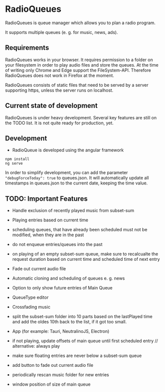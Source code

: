 # RadioQueues

RadioQueues is queue manager which allows you to plan a radio program.

It supports multiple queues (e. g. for music, news, ads).

## Requirements

RadioQueues works in your browser. It requires permission to a folder on your filesystem in order to play audio files and store the queues. At the time of writing only Chrome and Edge support the FileSystem-API. Therefore RadioQueues does not work in Firefox at the moment.

RadioQueues consists of static files that need to be served by a server supporting https, unless the server runs on localhost.

## Current state of development

RadioQueues is under heavy development. Several key features are still on the TODO list. It is not quite ready for production, yet.

## Development

- RadioQueue is developed using the angular framework

~~~~
npm install
ng serve
~~~~

In order to simplify development, you can add the parameter `"debugForceToday": true` to queues.json. It will automatically update all timestamps in queues.json to the current date, keeping the time value.


## TODO: Important Features

- Handle exclusion of recently played music from subset-sum
- Playing entries based on current time
- scheduling queues, that have already been scheduled must not be modified, when they are in the past
- do not enqueue entries/queues into the past
- on playing of an empty subset-sum queue, make sure to recalcualte the request duration based on current time and scheduled time of next entry

- Fade out current audio file
- Automatic cloning and scheduling of queues e. g. news
- Option to only show future entries of Main Queue
- QueueType editor
- Crossfading music
- split the subset-sum folder into 10 parts based on the lastPlayed time and add the oldes 10th back to the list, if it got too small.
- App (for example: Tauri, NeutralinoJS, Electron)
- if not playing, update offsets of main queue until first scheduled entry // alternative: always play
- make sure floating entries are never below a subset-sum queue 
- add button to fade out current audio file
- periodically rescan music folder for new entries
- window position of size of main queue

